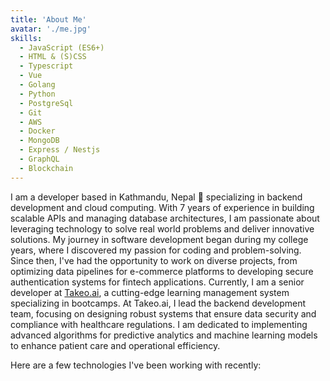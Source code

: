 ```yaml
---
title: 'About Me'
avatar: './me.jpg'
skills:
  - JavaScript (ES6+)
  - HTML & (S)CSS
  - Typescript
  - Vue
  - Golang
  - Python
  - PostgreSql
  - Git
  - AWS
  - Docker
  - MongoDB
  - Express / Nestjs
  - GraphQL
  - Blockchain
---
```


I am a developer based in Kathmandu, Nepal 🚀 specializing in backend development and cloud computing. With 7 years of experience in building scalable APIs and managing database architectures, I am passionate about leveraging technology to solve real world problems and deliver innovative solutions.
My journey in software development began during my college years, where I discovered my passion for coding and problem-solving. Since then, I've had the opportunity to work on diverse projects, from optimizing data pipelines for e-commerce platforms to developing secure authentication systems for fintech applications.
Currently, I am a senior developer at <a href="https://takeo.ai">Takeo.ai</a>, a cutting-edge learning management system specializing in bootcamps. At Takeo.ai, I lead the backend development team, focusing on designing robust systems that ensure data security and compliance with healthcare regulations. I am dedicated to implementing advanced algorithms for predictive analytics and machine learning models to enhance patient care and operational efficiency.

Here are a few technologies I've been working with recently:
